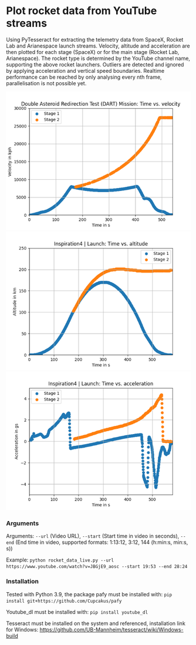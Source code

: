 # Plot rocket data from YouTube streams
Using PyTesseract for extracting the telemetry data from SpaceX, Rocket Lab and Arianespace launch streams.
Velocity, altitude and acceleration are then plotted for each stage (SpaceX) or for the main stage (Rocket Lab, Arianespace).
The rocket type is determined by the YouTube channel name, supporting the above rocket launchers.
Outliers are detected and ignored by applying acceleration and vertical speed boundaries.
Realtime performance can be reached by only analysing every nth frame, parallelisation is not possible yet.

![Velocity plot](examples/velo.png?raw=true)
![Altitude plot](examples/alti.png?raw=true)
![Acceleration plot](examples/acc.png?raw=true)

### Arguments
Arguments: `--url` (Video URL), `--start` (Start time in video in seconds), `--end` (End time in video, supported formats:
1:13:12, 3:12, 144 (h:min:s, min:s, s))

Example: `python rocket_data_live.py --url https://www.youtube.com/watch?v=JBGjE9_aosc --start 19:53 --end 28:24`

### Installation
Tested with Python 3.9, the package pafy must be installed with: `pip install git+https://github.com/Cupcakus/pafy`

Youtube_dl must be installed with: `pip install youtube_dl`

Tesseract must be installed on the system and referenced, installation link for Windows: https://github.com/UB-Mannheim/tesseract/wiki/Windows-build
